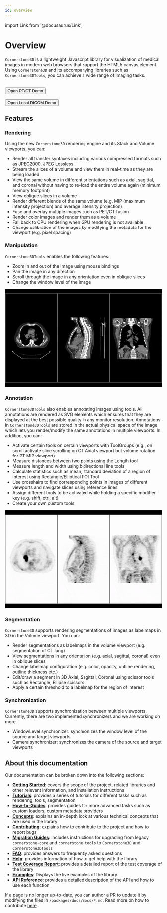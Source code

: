 ```yaml
---
id: overview
---
```


import Link from '@docusaurus/Link';

# Overview

`Cornerstone3D` is a lightweight Javascript library for visualization of medical images in modern web browsers that support the HTML5 canvas element.
Using `Cornerstone3D` and its accompanying libraries such as `Cornerstone3DTools`, you can achieve a wide range of imaging tasks.

<br/>

<Link target={"_blank"} to="/live-examples/petCT.html">
    <button id="open-ptct-button">
        Open PT/CT Demo
    </button>
</Link>

<br/>
<br/>

<Link target={"_blank"} to="/live-examples/local.html">
    <button id="open-ptct-button">
        Open Local DICOM Demo
    </button>
</Link>

## Features

### Rendering

Using the new `Cornerstone3D` rendering engine and its Stack and Volume viewports, you can:

- Render all transfer syntaxes including various compressed formats such as JPEG2000, JPEG Lossless
- Stream the slices of a volume and view them in real-time as they are being loaded
- View the same volume in different orientations such as axial, sagittal, and coronal without having to re-load the entire volume again (minimum memory footprint)
- View oblique slices in a volume
- Render different blends of the same volume (e.g. MIP (maximum intensity projection) and average intensity projection)
- Fuse and overlay multiple images such as PET/CT fusion
- Render color images and render them as a volume
- Fall back to CPU rendering when GPU rendering is not available
- Change calibration of the images by modifying the metadata for the viewport (e.g. pixel spacing)

### Manipulation

`Cornerstone3DTools` enables the following features:

- Zoom in and out of the image using mouse bindings
- Pan the image in any direction
- Scroll through the image in any orientation even in oblique slices
- Change the window level of the image

![](../assets/overview-manipulation.gif)

### Annotation

`Cornerstone3DTools` also enables annotating images using tools. All annotations are
rendered as SVG elements which ensures that they are displayed at the best possible quality
in any monitor resolution. Annotations in `Cornerstone3DTools` are stored
in the actual physical space of the image which lets you render/modify the same annotations in multiple viewports.
In addition, you can:

- Activate certain tools on certain viewports with ToolGroups (e.g., on scroll activate slice scrolling on CT Axial viewport but volume rotation for PT MIP viewport)
- Measure distances between two points using the Length tool
- Measure length and width using bidirectional line tools
- Calculate statistics such as mean, standard deviation of a region of interest using Rectangle/Elliptical ROI Tool
- Use crosshairs to find corresponding points in images of different viewports and navigate slices using reference lines
- Assign different tools to be activated while holding a specific modifier key (e.g. shift, ctrl, alt)
- Create your own custom tools

![](../assets/overview-annotation.gif)

### Segmentation

`Cornerstone3D` supports rendering segmentations of images as labelmaps in 3D in the Volume viewport.
You can:

- Render segmentations as labelmaps in the volume viewport (e.g. segmentation of CT lung)
- View segmentations in any orientation (e.g. axial, sagittal, coronal) even in oblique slices
- Change labelmap configuration (e.g. color, opacity, outline rendering, outline thickness etc.)
- Edit/draw a segment in 3D Axial, Sagittal, Coronal using scissor tools such as Rectangle, Ellipse scissors
- Apply a certain threshold to a labelmap for the region of interest

### Synchronization

`Cornerstone3D` supports synchronization between multiple viewports. Currently, there
are two implemented synchronizers and we are working on more.

- WindowLevel synchronizer: synchronizes the window level of the source and target viewports
- Camera synchronizer: synchronizes the camera of the source and target viewports

## About this documentation

Our documentation can be broken down into the following sections:

- [**Getting Started**](/docs/category/getting-started): covers the scope of the project, related libraries and other relevant information, and installation instructions
- [**Tutorials**](/docs/category/tutorials): provides a series of tutorials for different tasks such as rendering, tools, segmentation
- [**How-to-Guides**](/docs/category/how-to-guides): provides guides for more advanced tasks such as custom loaders, custom metadata providers
- [**Concepts**](/docs/category/concepts): explains an in-depth look at various technical concepts that are used in the library
- [**Contributing**](/docs/category/contributing/): explains how to contribute to the project and how to report bugs
- [**Migration Guides**](/docs/migrationGuides): includes instructions for upgrading from legacy `cornerstone-core` and `cornerstone-tools` to `Cornerstone3D` and `Cornerstone3DTools`
- [**FAQ**](/docs/faq): provides answers to frequently asked questions
- [**Help**](/docs/help): provides information of how to get help with the library
- [**Test Coverage Report**](/test-coverage/): provides a detailed report of the test coverage of the library
- [**Examples**](/docs/examples): Displays the live examples of the library
- [**API Reference**](/api): provides a detailed description of the API and how to use each function

If a page is no longer up-to-date, you can author a PR to update it by modifying
the files in `/packages/docs/docs/*.md`. Read more on how to contribute [here](../contribute/pull-request.md).
